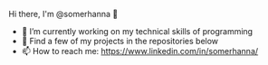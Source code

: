 Hi there, I'm @somerhanna 👋
- 🔭 I’m currently working on my technical skills of programming
- 🌱 Find a few of my projects in the repositories below
- 📫 How to reach me: https://www.linkedin.com/in/somerhanna/
